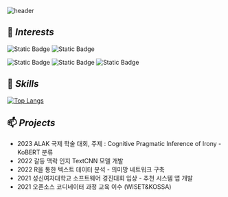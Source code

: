 ![header](https://capsule-render.vercel.app/api?type=waving&color=timeGradient&text=Semi_Kwon%20GitHub%&animation=twinkling&fontSize=35&fontAlignY=50&fontAlign=76&height=250)


## 🌱 *Interests*
![Static Badge](https://img.shields.io/badge/AI-%23FF0000)
![Static Badge](https://img.shields.io/badge/Deep_Learning-%23FFA500)

![Static Badge](https://img.shields.io/badge/NLP-%23006400)
![Static Badge](https://img.shields.io/badge/Computer_Vison-%230000FF)
![Static Badge](https://img.shields.io/badge/Multi_Modal-%234B0082)

## 💬 *Skills*
[![Top Langs](https://github-readme-stats.vercel.app/api/top-langs/?username=SemiKwon&layout=compact)](https://github.com/delay-100/github-readme-stats)

## 📫 *Projects*
- 2023 ALAK 국제 학술 대회, 주제 : Cognitive Pragmatic Inference of Irony - KoBERT 분류
- 2022 갈등 맥락 인지 TextCNN 모델 개발
- 2022 R을 통한 텍스트 데이터 분석 - 의미망 네트워크 구축
- 2021 성신여자대학교 소프트웨어 경진대회 입상 - 추천 시스템 앱 개발
- 2021 오픈소스 코디네이터 과정 교육 이수 (WISET&KOSSA)
<!--
**SemiKwon/SemiKwon** is a ✨ _special_ ✨ repository because its `README.md` (this file) appears on your GitHub profile.

Here are some ideas to get you started:

- 🔭 I’m currently working on ...
- 🌱 I’m currently learning ...
- 👯 I’m looking to collaborate on ...
- 🤔 I’m looking for help with ...
- 💬 Ask me about ...
- 📫 How to reach me: ...
- 😄 Pronouns: ...
- ⚡ Fun fact: ...
-->
